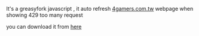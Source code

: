 It's a greasyfork javascript , it auto refresh [4gamers.com.tw](https://www.4gamers.com.tw/) webpage when showing 429 too many request  

you can download it from [here](https://greasyfork.org/zh-TW/scripts/492300-%E7%95%B64gamers-com-tw%E9%A1%AF%E7%A4%BA429-too-many-requests%E6%99%82%E8%87%AA%E5%8B%95%E9%87%8D%E6%96%B0%E6%95%B4%E7%90%86%E7%B6%B2%E9%A0%81)
